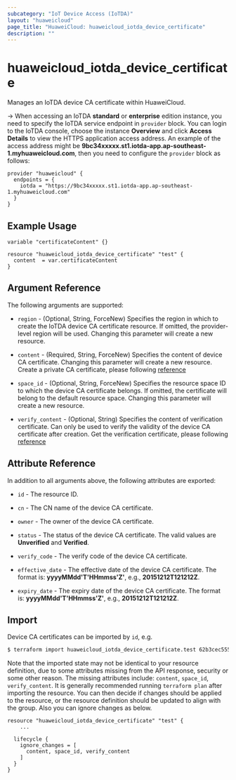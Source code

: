 ```yaml
---
subcategory: "IoT Device Access (IoTDA)"
layout: "huaweicloud"
page_title: "HuaweiCloud: huaweicloud_iotda_device_certificate"
description: ""
---
```


# huaweicloud_iotda_device_certificate

Manages an IoTDA device CA certificate within HuaweiCloud.

-> When accessing an IoTDA **standard** or **enterprise** edition instance, you need to specify the IoTDA service
endpoint in `provider` block.
You can login to the IoTDA console, choose the instance **Overview** and click **Access Details**
to view the HTTPS application access address. An example of the access address might be
**9bc34xxxxx.st1.iotda-app.ap-southeast-1.myhuaweicloud.com**, then you need to configure the
`provider` block as follows:

  ```hcl
  provider "huaweicloud" {
    endpoints = {
      iotda = "https://9bc34xxxxx.st1.iotda-app.ap-southeast-1.myhuaweicloud.com"
    }
  }
  ```

## Example Usage

```hcl
variable "certificateContent" {}

resource "huaweicloud_iotda_device_certificate" "test" {
  content  = var.certificateContent
}
```

## Argument Reference

The following arguments are supported:

* `region` - (Optional, String, ForceNew) Specifies the region in which to create the IoTDA device CA certificate
resource. If omitted, the provider-level region will be used. Changing this parameter will create a new resource.

* `content` - (Required, String, ForceNew) Specifies the content of device CA certificate.
Changing this parameter will create a new resource. Create a private CA certificate,
please following [reference](https://support.huaweicloud.com/usermanual-iothub/iot_01_0104.html)

* `space_id` - (Optional, String, ForceNew) Specifies the resource space ID to which the device CA certificate belongs.
If omitted, the certificate will belong to the default resource space.
Changing this parameter will create a new resource.

* `verify_content` - (Optional, String) Specifies the content of verification certificate. Can only be used to verify
the validity of the device CA certificate after creation. Get the verification certificate,
please following [reference](https://support.huaweicloud.com/usermanual-iothub/iot_01_0106.html)

## Attribute Reference

In addition to all arguments above, the following attributes are exported:

* `id` - The resource ID.

* `cn` - The CN name of the device CA certificate.

* `owner` - The owner of the device CA certificate.

* `status` - The status of the device CA certificate. The valid values are **Unverified** and **Verified**.

* `verify_code` - The verify code of the device CA certificate.

* `effective_date` - The effective date of the device CA certificate.
The format is: **yyyyMMdd'T'HHmmss'Z'**, e.g., **20151212T121212Z**.

* `expiry_date` - The expiry date of the device CA certificate.
The format is: **yyyyMMdd'T'HHmmss'Z'**, e.g., **20151212T121212Z**.

## Import

Device CA certificates can be imported by `id`, e.g.

```bash
$ terraform import huaweicloud_iotda_device_certificate.test 62b3cec5558d4b703f064534
```

Note that the imported state may not be identical to your resource definition, due to some attributes missing from the
API response, security or some other reason. The missing attributes include: `content`, `space_id`, `verify_content`.
It is generally recommended running `terraform plan` after importing the resource. You can then decide if changes should
be applied to the resource, or the resource definition should be updated to align with the group. Also you can ignore
changes as below.

```hcl
resource "huaweicloud_iotda_device_certificate" "test" {
    ...

  lifecycle {
    ignore_changes = [
      content, space_id, verify_content
    ]
  }
}
```
